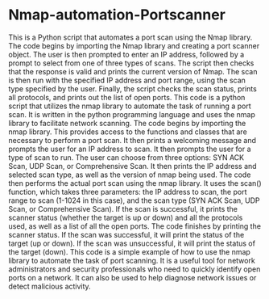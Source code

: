 # Nmap-automation-Portscanner

This is a Python script that automates a port scan using the Nmap library. The code begins by importing the Nmap library and creating a port scanner object. 
The user is then prompted to enter an IP address, followed by a prompt to select from one of three types of scans. The script then checks that the response is valid and prints the current version of Nmap. 
The scan is then run with the specified IP address and port range, using the scan type specified by the user. Finally, the script checks the scan status, prints all protocols, and prints out the list of open ports.
This code is a python script that utilizes the nmap library to automate the task of running a port scan. It is written in the python programming language and uses the nmap library to facilitate network scanning.
The code begins by importing the nmap library. This provides access to the functions and classes that are necessary to perform a port scan. It then prints a welcoming message and prompts the user for an IP address to scan. It then prompts the user for a type of scan to run. 
The user can choose from three options: SYN ACK Scan, UDP Scan, or Comprehensive Scan. It then prints the IP address and selected scan type, as well as the version of nmap being used. 
The code then performs the actual port scan using the nmap library. It uses the scan() function, which takes three parameters: the IP address to scan, the port range to scan (1-1024 in this case), and the scan type (SYN ACK Scan, UDP Scan, or Comprehensive Scan). 
If the scan is successful, it prints the scanner status (whether the target is up or down) and all the protocols used, as well as a list of all the open ports. 
The code finishes by printing the scanner status. If the scan was successful, it will print the status of the target (up or down). If the scan was unsuccessful, it will print the status of the target (down). 
This code is a simple example of how to use the nmap library to automate the task of port scanning. It is a useful tool for network administrators and security professionals who need to quickly identify open ports on a network. It can also be used to help diagnose network issues or detect malicious activity.
